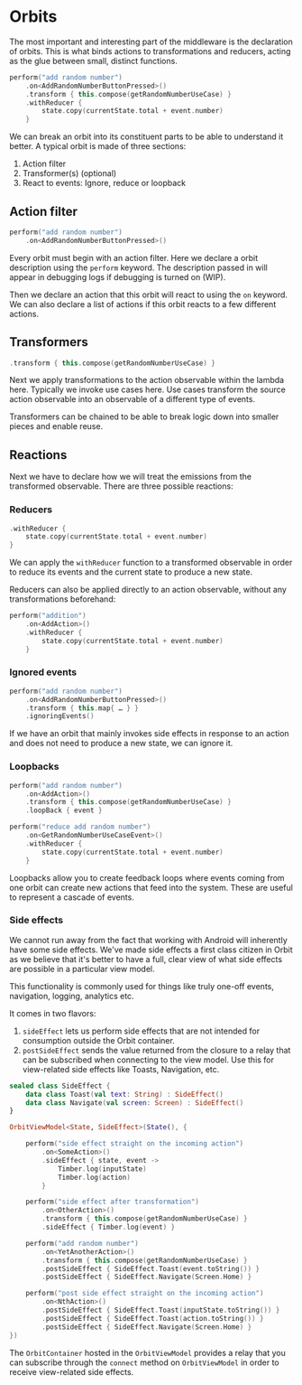 # Orbits

The most important and interesting part of the middleware is the declaration of
orbits. This is what binds actions to transformations and reducers, acting as
the glue between small, distinct functions.

``` kotlin
perform("add random number")
    .on<AddRandomNumberButtonPressed>()
    .transform { this.compose(getRandomNumberUseCase) }
    .withReducer {
        state.copy(currentState.total + event.number)
    }
```

We can break an orbit into its constituent parts to be able to understand it
better. A typical orbit is made of three sections:

1. Action filter
1. Transformer(s) (optional)
1. React to events: Ignore, reduce or loopback

## Action filter

``` kotlin
perform("add random number")
    .on<AddRandomNumberButtonPressed>()
```

Every orbit must begin with an action filter. Here we declare a orbit
description using the `perform` keyword. The description passed in will appear
in debugging logs if debugging is turned on (WIP).

Then we declare an action that this orbit will react to using the `on` keyword.
We can also declare a list of actions if this orbit reacts to a few different
actions.

## Transformers

``` kotlin
.transform { this.compose(getRandomNumberUseCase) }
```

Next we apply transformations to the action observable within the lambda here.
Typically we invoke use cases here. Use cases transform the source action
observable into an observable of a different type of events.

Transformers can be chained to be able to break logic down into smaller pieces
and enable reuse.

## Reactions

Next we have to declare how we will treat the emissions from the transformed
observable. There are three possible reactions:

### Reducers

``` kotlin
.withReducer {
    state.copy(currentState.total + event.number)
}
```

We can apply the `withReducer` function to a transformed observable in order to
reduce its events and the current state to produce a new state.

Reducers can also be applied directly to an action observable, without any
transformations beforehand:

``` kotlin
perform("addition")
    .on<AddAction>()
    .withReducer {
        state.copy(currentState.total + event.number)
    }
```

### Ignored events

``` kotlin
perform("add random number")
    .on<AddRandomNumberButtonPressed>()
    .transform { this.map{ … } }
    .ignoringEvents()
```

If we have an orbit that mainly invokes side effects in response to an action
and does not need to produce a new state, we can ignore it.

### Loopbacks

``` kotlin
perform("add random number")
    .on<AddAction>()
    .transform { this.compose(getRandomNumberUseCase) }
    .loopBack { event }

perform("reduce add random number")
    .on<GetRandomNumberUseCaseEvent>()
    .withReducer {
        state.copy(currentState.total + event.number)
    }
```

Loopbacks allow you to create feedback loops where events coming from one orbit
can create new actions that feed into the system. These are useful to represent
a cascade of events.

### Side effects

We cannot run away from the fact that working with Android will
inherently have some side effects. We've made side effects a first class
citizen in Orbit as we believe that it's better to have a full, clear
view of what side effects are possible in a particular view model.

This functionality is commonly used for things like truly one-off events,
navigation, logging, analytics etc.

It comes in two flavors:

1. `sideEffect` lets us perform side effects that are not intended for
   consumption outside the Orbit container.
1. `postSideEffect` sends the value returned from the closure to a relay
   that can be subscribed when connecting to the view model. Use this for
   view-related side effects like Toasts, Navigation, etc.

``` kotlin
sealed class SideEffect {
    data class Toast(val text: String) : SideEffect()
    data class Navigate(val screen: Screen) : SideEffect()
}

OrbitViewModel<State, SideEffect>(State(), {

    perform("side effect straight on the incoming action")
        .on<SomeAction>()
        .sideEffect { state, event ->
            Timber.log(inputState)
            Timber.log(action)
        }

    perform("side effect after transformation")
        .on<OtherAction>()
        .transform { this.compose(getRandomNumberUseCase) }
        .sideEffect { Timber.log(event) }

    perform("add random number")
        .on<YetAnotherAction>()
        .transform { this.compose(getRandomNumberUseCase) }
        .postSideEffect { SideEffect.Toast(event.toString()) }
        .postSideEffect { SideEffect.Navigate(Screen.Home) }

    perform("post side effect straight on the incoming action")
        .on<NthAction>()
        .postSideEffect { SideEffect.Toast(inputState.toString()) }
        .postSideEffect { SideEffect.Toast(action.toString()) }
        .postSideEffect { SideEffect.Navigate(Screen.Home) }
})
```

The `OrbitContainer` hosted in the `OrbitViewModel` provides a relay that
you can subscribe through the `connect` method on `OrbitViewModel` in order
to receive view-related side effects.
